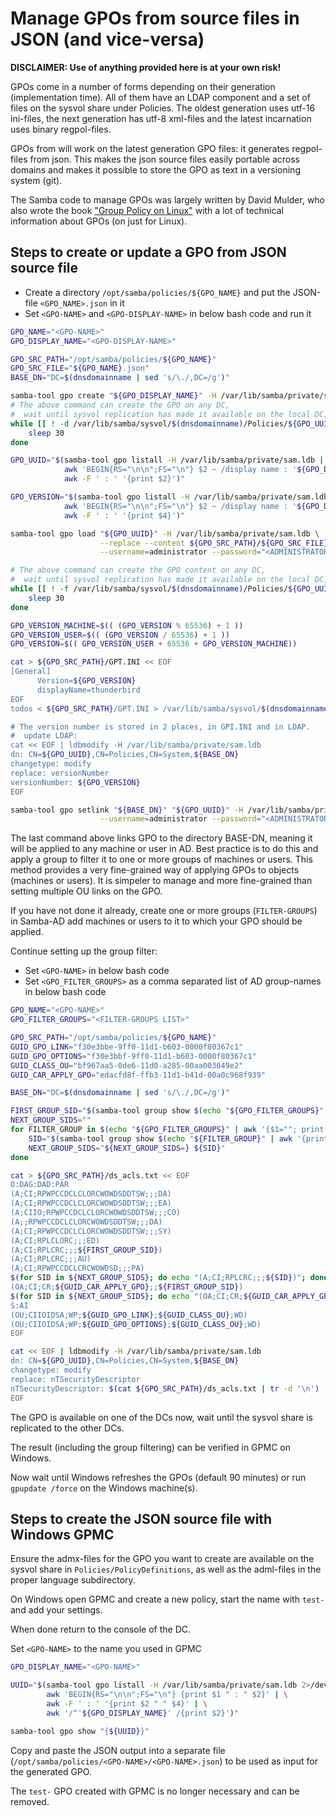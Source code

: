 # Manage GPOs from source files in JSON (and vice-versa)

**DISCLAIMER: Use of anything provided here is at your own risk!**

GPOs come in a number of forms depending on their generation (implementation time). 
All of them have an LDAP component and a set of files on the sysvol share under Policies. 
The oldest generation uses utf-16 ini-files, the next generation has utf-8 xml-files and the latest incarnation uses binary regpol-files. 

GPOs from will work on the latest generation GPO files: it generates regpol-files from json. 
This makes the json source files easily portable across domains and makes it possible to store the GPO as text in a versioning system (git).  

The Samba code to manage GPOs was largely written by David Mulder, who also wrote the book ["Group Policy on Linux"](https://dmulder.github.io/group-policy-book/) with a lot of technical information about GPOs (on just for Linux). 


## Steps to create or update a GPO from JSON source file

- Create a directory `/opt/samba/policies/${GPO_NAME}` and put the JSON-file `<GPO_NAME>.json` in it 
- Set `<GPO-NAME>` and `<GPO-DISPLAY-NAME>` in below bash code and run it

```bash
GPO_NAME="<GPO-NAME>"
GPO_DISPLAY_NAME="<GPO-DISPLAY-NAME>"

GPO_SRC_PATH="/opt/samba/policies/${GPO_NAME}"
GPO_SRC_FILE="${GPO_NAME}.json"
BASE_DN="DC=$(dnsdomainname | sed 's/\./,DC=/g')"

samba-tool gpo create "${GPO_DISPLAY_NAME}" -H /var/lib/samba/private/sam.ldb --username=administrator --password="<ADMINISTRATOR_PASSWORD>"
# The above command can create the GPO on any DC,
#  wait until sysvol replication has made it available on the local DC, 
while [[ ! -d /var/lib/samba/sysvol/$(dnsdomainname)/Policies/${GPO_UUID} ]]; do
    sleep 30
done

GPO_UUID="$(samba-tool gpo listall -H /var/lib/samba/private/sam.ldb | \
            awk 'BEGIN{RS="\n\n";FS="\n"} $2 ~ /display name : '${GPO_DISPLAY_NAME}'/{print $1 " : " $5}' | \
            awk -F ' : ' '{print $2}')"

GPO_VERSION="$(samba-tool gpo listall -H /var/lib/samba/private/sam.ldb | \
            awk 'BEGIN{RS="\n\n";FS="\n"} $2 ~ /display name : '${GPO_DISPLAY_NAME}'/{print $1 " : " $5}' | \
            awk -F ' : ' '{print $4}')"

samba-tool gpo load "${GPO_UUID}" -H /var/lib/samba/private/sam.ldb \
                    --replace --content ${GPO_SRC_PATH}/${GPO_SRC_FILE} \
                    --username=administrator --password="<ADMINISTRATOR_PASSWORD>"

# The above command can create the GPO content on any DC,
#  wait until sysvol replication has made it available on the local DC, 
while [[ ! -f /var/lib/samba/sysvol/$(dnsdomainname)/Policies/${GPO_UUID}/Machine/Registry.pol ]]; do
    sleep 30
done

GPO_VERSION_MACHINE=$(( (GPO_VERSION % 65536) + 1 ))
GPO_VERSION_USER=$(( (GPO_VERSION / 65536) + 1 ))
GPO_VERSION=$(( GPO_VERSION_USER + 65536 + GPO_VERSION_MACHINE))

cat > ${GPO_SRC_PATH}/GPT.INI << EOF
[General]
      Version=${GPO_VERSION}
      displayName=thunderbird
EOF      
todos < ${GPO_SRC_PATH}/GPT.INI > /var/lib/samba/sysvol/$(dnsdomainname)/Policies/${GPO_UUID}/GPT.INI

# The version number is stored in 2 places, in GPI.INI and in LDAP. 
#  update LDAP:
cat << EOF | ldbmodify -H /var/lib/samba/private/sam.ldb
dn: CN=${GPO_UUID},CN=Policies,CN=System,${BASE_DN}
changetype: modify
replace: versionNumber
versionNumber: ${GPO_VERSION}
EOF

samba-tool gpo setlink "${BASE_DN}" "${GPO_UUID}" -H /var/lib/samba/private/sam.ldb \
                    --username=administrator --password="<ADMINISTRATOR_PASSWORD>"
```

The last command above links GPO to the directory BASE-DN, meaning it will be applied to any machine or user in AD. 
Best practice is to do this and apply a group to filter it to one or more groups of machines or users. 
This method provides a very fine-grained way of applying GPOs to objects (machines or users). 
It is simpeler to manage and more fine-grained than setting multiple OU links on the GPO. 

If you have not done it already, create one or more groups (`FILTER-GROUPS`) in Samba-AD add machines or users to it to 
which your GPO should be applied.

Continue setting up the group filter:

- Set `<GPO-NAME>` in below bash code
- Set `<GPO_FILTER_GROUPS>` as a comma separated list of AD group-names in below bash code

```bash
GPO_NAME="<GPO-NAME>"
GPO_FILTER_GROUPS="<FILTER-GROUPS LIST>"

GPO_SRC_PATH="/opt/samba/policies/${GPO_NAME}"
GUID_GPO_LINK="f30e3bbe-9ff0-11d1-b603-0000f80367c1"
GUID_GPO_OPTIONS="f30e3bbf-9ff0-11d1-b603-0000f80367c1"
GUID_CLASS_OU="bf967aa5-0de6-11d0-a285-00aa003049e2"
GUID_CAR_APPLY_GPO="edacfd8f-ffb3-11d1-b41d-00a0c968f939"

BASE_DN="DC=$(dnsdomainname | sed 's/\./,DC=/g')"

FIRST_GROUP_SID="$(samba-tool group show $(echo "${GPO_FILTER_GROUPS}" | awk '{print $1}')  | awk '/objectSid:/{print $2}')"
NEXT_GROUP_SIDS=""
for FILTER_GROUP in $(echo "${GPO_FILTER_GROUPS}" | awk '{$1=""; print $0}'); do
    SID="$(samba-tool group show $(echo "${FILTER_GROUP}" | awk '{print $1}')  | awk '/objectSid:/{print $2}')"
    NEXT_GROUP_SIDS="${NEXT_GROUP_SIDS=} ${SID}"
done

cat > ${GPO_SRC_PATH}/ds_acls.txt << EOF
O:DAG:DAD:PAR
(A;CI;RPWPCCDCLCLORCWOWDSDDTSW;;;DA)
(A;CI;RPWPCCDCLCLORCWOWDSDDTSW;;;EA)
(A;CIIO;RPWPCCDCLCLORCWOWDSDDTSW;;;CO)
(A;;RPWPCCDCLCLORCWOWDSDDTSW;;;DA)
(A;CI;RPWPCCDCLCLORCWOWDSDDTSW;;;SY)
(A;CI;RPLCLORC;;;ED)
(A;CI;RPLCRC;;;${FIRST_GROUP_SID})
(A;CI;RPLCRC;;;AU)
(A;CI;RPWPCCDCLCRCWOWDSD;;;PA)
$(for SID in ${NEXT_GROUP_SIDS}; do echo "(A;CI;RPLCRC;;;${SID})"; done)
(OA;CI;CR;${GUID_CAR_APPLY_GPO};;${FIRST_GROUP_SID})
$(for SID in ${NEXT_GROUP_SIDS}; do echo "(OA;CI;CR;${GUID_CAR_APPLY_GPO};;${SID})"; done)
S:AI
(OU;CIIOIDSA;WP;${GUID_GPO_LINK};${GUID_CLASS_OU};WD)
(OU;CIIOIDSA;WP;${GUID_GPO_OPTIONS};${GUID_CLASS_OU};WD)
EOF

cat << EOF | ldbmodify -H /var/lib/samba/private/sam.ldb
dn: CN=${GPO_UUID},CN=Policies,CN=System,${BASE_DN}
changetype: modify
replace: nTSecurityDescriptor
nTSecurityDescriptor: $(cat ${GPO_SRC_PATH}/ds_acls.txt | tr -d '\n')
EOF
```

The GPO is available on one of the DCs now, wait until the sysvol share is replicated to the other DCs.

The result (including the group filtering) can be verified in GPMC on Windows. 

Now wait until Windows refreshes the GPOs (default 90 minutes) or run `gpupdate /force` on the Windows machine(s).


## Steps to create the JSON source file with Windows GPMC

Ensure the admx-files for the GPO you want to create are available on the sysvol share in `Policies/PolicyDefinitions`, 
as well as the adml-files in the proper language subdirectory.

On Windows open GPMC and create a new policy, start the name with `test-` and add your settings.

When done return to the console of the DC. 

Set `<GPO-NAME>` to the name you used in GPMC

```bash
GPO_DISPLAY_NAME="<GPO-NAME>"

UUID="$(samba-tool gpo listall -H /var/lib/samba/private/sam.ldb 2>/dev/null | \
        awk 'BEGIN{RS="\n\n";FS="\n"} {print $1 " : " $2}' | \
        awk -F ' : ' '{print $2 " " $4}' | \
        awk '/^'${GPO_DISPLAY_NAME}' /{print $2}')"

samba-tool gpo show "{${UUID}}"
```

Copy and paste the JSON output into a separate file (`/opt/samba/policies/<GPO-NAME>/<GPO-NAME>.json`) to be used as input for the generated GPO.

The `test-` GPO created with GPMC is no longer necessary and can be removed.
